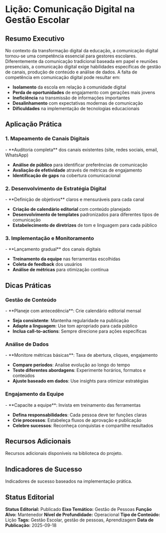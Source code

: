 # Lição: Comunicação Digital na Gestão Escolar

## Resumo Executivo

<!-- METADADOS DE CLASSIFICACAO -->
<!-- 
Eixo Tematico: 

## Contexto

<!-- METADADOS DE CLASSIFICACAO -->
<!-- 
Eixo Tematico: 
Subcategoria: 
Funcao Alvo: MANTENEDOR
Tipo de Conteudo: ART
Nivel de Profundidade: OPE
Status Editorial: Rascunho
Codigo de Indexacao: -MANTENEDOR-ART-OPE-IDE
Palavras-chave: 
Data de Classificacao: 2025-09-18 11:47:26
-->
No contexto da transformação digital da educação, a comunicação digital tornou-se uma competência essencial para gestores escolares. Diferentemente da comunicação tradicional baseada em papel e reuniões presenciais, a comunicação digital exige habilidades específicas de gestão de canais, produção de conteúdo e análise de dados.
A falta de competência em comunicação digital pode resultar em:
- **Isolamento** da escola em relação à comunidade digital
- **Perda de oportunidades** de engajamento com gerações mais jovens
- **Ineficiência** na transmissão de informações importantes
- **Desalinhamento** com expectativas modernas de comunicação
- **Dificuldades** na implementação de tecnologias educacionais

## Aplicação Prática

<!-- METADADOS DE CLASSIFICACAO -->
<!-- 
Eixo Tematico: 
Subcategoria: 
Funcao Alvo: MANTENEDOR
Tipo de Conteudo: ART
Nivel de Profundidade: OPE
Status Editorial: Rascunho
Codigo de Indexacao: -MANTENEDOR-ART-OPE-IDE
Palavras-chave: 
Data de Classificacao: 2025-09-18 11:47:26
-->
### 1. Mapeamento de Canais Digitais
<!-- METADADOS DE CLASSIFICACAO -->
<!-- 
Eixo Tematico: 
Subcategoria: 
Funcao Alvo: MANTENEDOR
Tipo de Conteudo: ART
Nivel de Profundidade: OPE
Status Editorial: Rascunho
Codigo de Indexacao: -MANTENEDOR-ART-OPE-IDE
Palavras-chave: 
Data de Classificacao: 2025-09-18 11:47:26
-->- **Auditoria completa** dos canais existentes (site, redes sociais, email, WhatsApp)
- **Análise de público** para identificar preferências de comunicação
- **Avaliação de efetividade** através de métricas de engajamento
- **Identificação de gaps** na cobertura comunicacional
### 2. Desenvolvimento de Estratégia Digital
<!-- METADADOS DE CLASSIFICACAO -->
<!-- 
Eixo Tematico: 
Subcategoria: 
Funcao Alvo: MANTENEDOR
Tipo de Conteudo: ART
Nivel de Profundidade: OPE
Status Editorial: Rascunho
Codigo de Indexacao: -MANTENEDOR-ART-OPE-IDE
Palavras-chave: 
Data de Classificacao: 2025-09-18 11:47:26
-->- **Definição de objetivos** claros e mensuráveis para cada canal
- **Criação de calendário editorial** com conteúdo planejado
- **Desenvolvimento de templates** padronizados para diferentes tipos de comunicação
- **Estabelecimento de diretrizes** de tom e linguagem para cada público
### 3. Implementação e Monitoramento
<!-- METADADOS DE CLASSIFICACAO -->
<!-- 
Eixo Tematico: 
Subcategoria: 
Funcao Alvo: MANTENEDOR
Tipo de Conteudo: ART
Nivel de Profundidade: OPE
Status Editorial: Rascunho
Codigo de Indexacao: -MANTENEDOR-ART-OPE-IDE
Palavras-chave: 
Data de Classificacao: 2025-09-18 11:47:26
-->- **Lançamento gradual** dos canais digitais
- **Treinamento da equipe** nas ferramentas escolhidas
- **Coleta de feedback** dos usuários
- **Análise de métricas** para otimização contínua

## Dicas Práticas

<!-- METADADOS DE CLASSIFICACAO -->
<!-- 
Eixo Tematico: 
Subcategoria: 
Funcao Alvo: MANTENEDOR
Tipo de Conteudo: ART
Nivel de Profundidade: OPE
Status Editorial: Rascunho
Codigo de Indexacao: -MANTENEDOR-ART-OPE-IDE
Palavras-chave: 
Data de Classificacao: 2025-09-18 11:47:26
-->
### Gestão de Conteúdo
<!-- METADADOS DE CLASSIFICACAO -->
<!-- 
Eixo Tematico: 
Subcategoria: 
Funcao Alvo: MANTENEDOR
Tipo de Conteudo: ART
Nivel de Profundidade: OPE
Status Editorial: Rascunho
Codigo de Indexacao: -MANTENEDOR-ART-OPE-IDE
Palavras-chave: 
Data de Classificacao: 2025-09-18 11:47:26
-->- **Planeje com antecedência**: Crie calendário editorial mensal
- **Seja consistente**: Mantenha regularidade na publicação
- **Adapte a linguagem**: Use tom apropriado para cada público
- **Inclua call-to-actions**: Sempre direcione para ações específicas
### Análise de Dados
<!-- METADADOS DE CLASSIFICACAO -->
<!-- 
Eixo Tematico: 
Subcategoria: 
Funcao Alvo: MANTENEDOR
Tipo de Conteudo: ART
Nivel de Profundidade: OPE
Status Editorial: Rascunho
Codigo de Indexacao: -MANTENEDOR-ART-OPE-IDE
Palavras-chave: 
Data de Classificacao: 2025-09-18 11:47:26
-->- **Monitore métricas básicas**: Taxa de abertura, cliques, engajamento
- **Compare períodos**: Analise evolução ao longo do tempo
- **Teste diferentes abordagens**: Experimente horários, formatos e conteúdos
- **Ajuste baseado em dados**: Use insights para otimizar estratégias
### Engajamento da Equipe
<!-- METADADOS DE CLASSIFICACAO -->
<!-- 
Eixo Tematico: 
Subcategoria: 
Funcao Alvo: MANTENEDOR
Tipo de Conteudo: ART
Nivel de Profundidade: OPE
Status Editorial: Rascunho
Codigo de Indexacao: -MANTENEDOR-ART-OPE-IDE
Palavras-chave: 
Data de Classificacao: 2025-09-18 11:47:26
-->- **Capacite a equipe**: Invista em treinamento das ferramentas
- **Defina responsabilidades**: Cada pessoa deve ter funções claras
- **Crie processos**: Estabeleça fluxos de aprovação e publicação
- **Celebre sucessos**: Reconheça conquistas e compartilhe resultados

## Recursos Adicionais

Recursos adicionais disponíveis na biblioteca do projeto.

## Indicadores de Sucesso

Indicadores de sucesso baseados na implementação prática.

## Status Editorial

**Status Editorial:** Publicado
**Eixo Temático:** Gestão de Pessoas
**Função Alvo:** Mantenedor
**Nível de Profundidade:** Operacional
**Tipo de Conteúdo:** Lição
**Tags:** Gestão Escolar, gestão de pessoas, Aprendizagem
**Data de Publicação:** 2025-09-18
